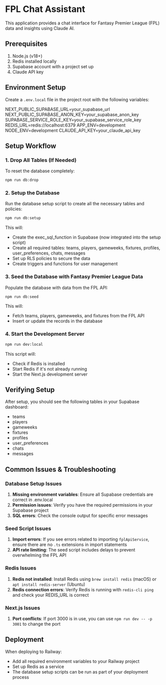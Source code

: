 # FPL Chat Assistant

This application provides a chat interface for Fantasy Premier League (FPL) data and insights using Claude AI.

## Prerequisites

1. Node.js (v18+)
2. Redis installed locally
3. Supabase account with a project set up
4. Claude API key

## Environment Setup

Create a `.env.local` file in the project root with the following variables:

NEXT_PUBLIC_SUPABASE_URL=your_supabase_url
NEXT_PUBLIC_SUPABASE_ANON_KEY=your_supabase_anon_key
SUPABASE_SERVICE_ROLE_KEY=your_supabase_service_role_key
REDIS_URL=redis://localhost:6379
APP_ENV=development
NODE_ENV=development
CLAUDE_API_KEY=your_claude_api_key

## Setup Workflow

### 1. Drop All Tables (If Needed)

To reset the database completely:

```bash
npm run db:drop
```

### 2. Setup the Database

Run the database setup script to create all the necessary tables and policies:

```bash
npm run db:setup
```

This will:
- Create the exec_sql_function in Supabase (now integrated into the setup script)
- Create all required tables: teams, players, gameweeks, fixtures, profiles, user_preferences, chats, messages
- Set up RLS policies to secure the data
- Create triggers and functions for user management

### 3. Seed the Database with Fantasy Premier League Data

Populate the database with data from the FPL API:

```bash
npm run db:seed
```

This will:
- Fetch teams, players, gameweeks, and fixtures from the FPL API
- Insert or update the records in the database

### 4. Start the Development Server

```bash
npm run dev:local
```

This script will:
- Check if Redis is installed
- Start Redis if it's not already running
- Start the Next.js development server

## Verifying Setup

After setup, you should see the following tables in your Supabase dashboard:

- teams
- players
- gameweeks
- fixtures
- profiles
- user_preferences
- chats
- messages

## Common Issues & Troubleshooting

### Database Setup Issues

1. **Missing environment variables**: Ensure all Supabase credentials are correct in .env.local
2. **Permission issues**: Verify you have the required permissions in your Supabase project
3. **SQL errors**: Check the console output for specific error messages

### Seed Script Issues

1. **Import errors**: If you see errors related to importing `fplApiService`, ensure there are no `.ts` extensions in import statements
2. **API rate limiting**: The seed script includes delays to prevent overwhelming the FPL API

### Redis Issues

1. **Redis not installed**: Install Redis using `brew install redis` (macOS) or `apt install redis-server` (Ubuntu)
2. **Redis connection errors**: Verify Redis is running with `redis-cli ping` and check your REDIS_URL is correct

### Next.js Issues

1. **Port conflicts**: If port 3000 is in use, you can use `npm run dev -- -p 3001` to change the port

## Deployment

When deploying to Railway:

- Add all required environment variables to your Railway project
- Set up Redis as a service
- The database setup scripts can be run as part of your deployment process